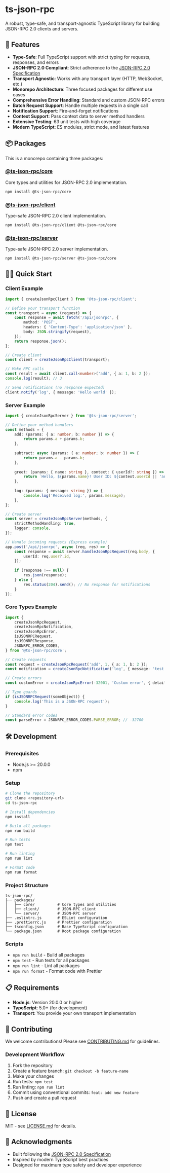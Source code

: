 # ts-json-rpc

A robust, type-safe, and transport-agnostic TypeScript library for building JSON-RPC 2.0 clients and servers.

## 🚀 Features

- **Type-Safe**: Full TypeScript support with strict typing for requests, responses, and errors
- **JSON-RPC 2.0 Compliant**: Strict adherence to the [JSON-RPC 2.0 Specification](https://www.jsonrpc.org/specification)
- **Transport Agnostic**: Works with any transport layer (HTTP, WebSocket, etc.)
- **Monorepo Architecture**: Three focused packages for different use cases
- **Comprehensive Error Handling**: Standard and custom JSON-RPC errors
- **Batch Request Support**: Handle multiple requests in a single call
- **Notification Support**: Fire-and-forget notifications
- **Context Support**: Pass context data to server method handlers
- **Extensive Testing**: 63 unit tests with high coverage
- **Modern TypeScript**: ES modules, strict mode, and latest features

## 📦 Packages

This is a monorepo containing three packages:

### [@ts-json-rpc/core](./packages/core)
Core types and utilities for JSON-RPC 2.0 implementation.

```bash
npm install @ts-json-rpc/core
```

### [@ts-json-rpc/client](./packages/client)
Type-safe JSON-RPC 2.0 client implementation.

```bash
npm install @ts-json-rpc/client @ts-json-rpc/core
```

### [@ts-json-rpc/server](./packages/server)
Type-safe JSON-RPC 2.0 server implementation.

```bash
npm install @ts-json-rpc/server @ts-json-rpc/core
```

## 🏃‍♂️ Quick Start

### Client Example

```typescript
import { createJsonRpcClient } from '@ts-json-rpc/client';

// Define your transport function
const transport = async (request) => {
    const response = await fetch('/api/jsonrpc', {
        method: 'POST',
        headers: { 'Content-Type': 'application/json' },
        body: JSON.stringify(request),
    });
    return response.json();
};

// Create client
const client = createJsonRpcClient(transport);

// Make RPC calls
const result = await client.call<number>('add', { a: 1, b: 2 });
console.log(result); // 3

// Send notifications (no response expected)
client.notify('log', { message: 'Hello world' });
```

### Server Example

```typescript
import { createJsonRpcServer } from '@ts-json-rpc/server';

// Define your method handlers
const methods = {
    add: (params: { a: number; b: number }) => {
        return params.a + params.b;
    },
    
    subtract: async (params: { a: number; b: number }) => {
        return params.a - params.b;
    },
    
    greet: (params: { name: string }, context: { userId?: string }) => {
        return `Hello, ${params.name}! User ID: ${context.userId || 'anonymous'}`;
    },
    
    log: (params: { message: string }) => {
        console.log('Received log:', params.message);
    },
};

// Create server
const server = createJsonRpcServer(methods, {
    strictMethodHandling: true,
    logger: console,
});

// Handle incoming requests (Express example)
app.post('/api/jsonrpc', async (req, res) => {
    const response = await server.handleJsonRpcRequest(req.body, {
        userId: req.user?.id,
    });
    
    if (response !== null) {
        res.json(response);
    } else {
        res.status(204).send(); // No response for notifications
    }
});
```

### Core Types Example

```typescript
import {
    createJsonRpcRequest,
    createJsonRpcNotification,
    createJsonRpcError,
    isJSONRPCRequest,
    isJSONRPCResponse,
    JSONRPC_ERROR_CODES,
} from '@ts-json-rpc/core';

// Create requests
const request = createJsonRpcRequest('add', 1, { a: 1, b: 2 });
const notification = createJsonRpcNotification('log', { message: 'test' });

// Create errors
const customError = createJsonRpcError(-32001, 'Custom error', { details: 'Something went wrong' });

// Type guards
if (isJSONRPCRequest(someObject)) {
    console.log('This is a JSON-RPC request');
}

// Standard error codes
const parseError = JSONRPC_ERROR_CODES.PARSE_ERROR; // -32700
```

## 🛠️ Development

### Prerequisites

- Node.js >= 20.0.0
- npm

### Setup

```bash
# Clone the repository
git clone <repository-url>
cd ts-json-rpc

# Install dependencies
npm install

# Build all packages
npm run build

# Run tests
npm test

# Run linting
npm run lint

# Format code
npm run format
```

### Project Structure

```
ts-json-rpc/
├── packages/
│   ├── core/          # Core types and utilities
│   ├── client/        # JSON-RPC client
│   └── server/        # JSON-RPC server
├── .eslintrc.js       # ESLint configuration
├── .prettierrc.js     # Prettier configuration
├── tsconfig.json      # Base TypeScript configuration
└── package.json       # Root package configuration
```

### Scripts

- `npm run build` - Build all packages
- `npm test` - Run tests for all packages
- `npm run lint` - Lint all packages
- `npm run format` - Format code with Prettier

## 📋 Requirements

- **Node.js**: Version 20.0.0 or higher
- **TypeScript**: 5.0+ (for development)
- **Transport**: You provide your own transport implementation

## 🤝 Contributing

We welcome contributions! Please see [CONTRIBUTING.md](./CONTRIBUTING.md) for guidelines.

### Development Workflow

1. Fork the repository
2. Create a feature branch: `git checkout -b feature-name`
3. Make your changes
4. Run tests: `npm test`
5. Run linting: `npm run lint`
6. Commit using conventional commits: `feat: add new feature`
7. Push and create a pull request

## 📄 License

MIT - see [LICENSE.md](./LICENSE.md) for details.

## 🙏 Acknowledgments

- Built following the [JSON-RPC 2.0 Specification](https://www.jsonrpc.org/specification)
- Inspired by modern TypeScript best practices
- Designed for maximum type safety and developer experience